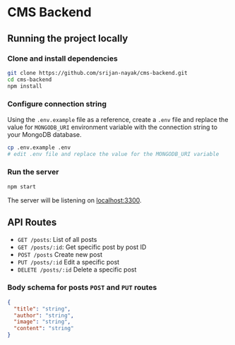 # CMS Backend

## Running the project locally

### Clone and install dependencies

```bash
git clone https://github.com/srijan-nayak/cms-backend.git
cd cms-backend
npm install
```

### Configure connection string

Using the `.env.example` file as a reference, create a `.env` file and replace
the value for `MONGODB_URI` environment variable with the connection string to
your MongoDB database.

```bash
cp .env.example .env
# edit .env file and replace the value for the MONGODB_URI variable
```

### Run the server

```bash
npm start
```

The server will be listening on [localhost:3300](http://localhost/3300).

## API Routes

- `GET /posts`: List of all posts
- `GET /posts/:id`: Get specific post by post ID
- `POST /posts` Create new post
- `PUT /posts/:id` Edit a specific post
- `DELETE /posts/:id` Delete a specific post

### Body schema for posts `POST` and `PUT` routes

```json
{
  "title": "string",
  "author": "string",
  "image": "string",
  "content": "string"
}
```
